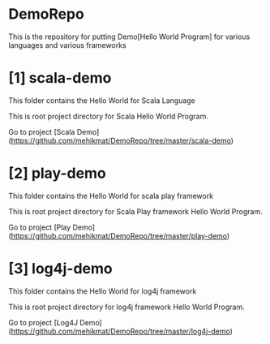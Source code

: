 DemoRepo
==========

This is the repository for putting Demo[Hello World Program] for various languages and various frameworks

[1] scala-demo
====================
This folder contains the Hello World for Scala Language

This is root project directory for Scala Hello World Program.

Go to project [Scala Demo] (https://github.com/mehikmat/DemoRepo/tree/master/scala-demo)


[2] play-demo
====================
This folder contains the Hello World for scala play framework 

This is root project directory for Scala Play framework Hello World Program.

Go to project [Play Demo] (https://github.com/mehikmat/DemoRepo/tree/master/play-demo)


[3] log4j-demo
====================
This folder contains the Hello World for log4j framework 

This is root project directory for log4j framework Hello World Program.

Go to project [Log4J Demo] (https://github.com/mehikmat/DemoRepo/tree/master/log4j-demo)
